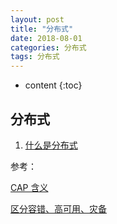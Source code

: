 ```yaml
---
layout: post
title: "分布式"
date: 2018-08-01
categories: 分布式
tags: 分布式
---
```


* content
{:toc}

## 分布式

1. [什么是分布式](https://www.cnblogs.com/xybaby/p/7787034.html)

参考：

[CAP 含义](http://www.ruanyifeng.com/blog/2018/07/cap.html)

[区分容错、高可用、灾备](http://www.ruanyifeng.com/blog/2019/11/fault-tolerance.html)
